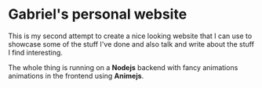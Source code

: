 # Gabriel's personal website
This is my second attempt to create a nice looking website that I can use to showcase some of the stuff I've done and also talk and write about the stuff I find interesting.

The whole thing is running on a __Nodejs__ backend with fancy animations animations in the frontend using __Animejs__.
